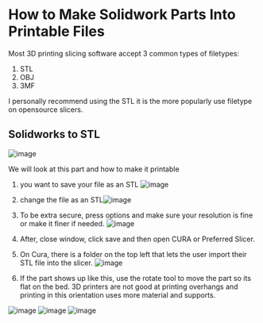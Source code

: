 # How to Make Solidwork Parts Into Printable Files

Most 3D printing slicing software accept 3 common types of filetypes:
  1. STL
  2. OBJ
  3. 3MF
  
I personally recommend using the STL it is the more popularly use filetype on opensource slicers. 

## Solidworks to STL
![image](https://user-images.githubusercontent.com/80706125/165599877-6a20fc3c-1e74-4999-aafb-5d4fd5902d5a.png)

We will look at this part and how to make it printable 

1. you want to save your file as an STL ![image](https://user-images.githubusercontent.com/80706125/165600632-f240acc8-99ef-4758-9d50-f21ed2a6a9e7.png)

2. change the file as an STL![image](https://user-images.githubusercontent.com/80706125/165601204-f93c1270-628f-4f5c-8913-1ac1ef7548cf.png)

3. To be extra secure, press options and make sure your resolution is fine or make it finer if needed. ![image](https://user-images.githubusercontent.com/80706125/165648466-91e3846d-4bb1-4986-a731-f02af9eb1e8c.png)

4. After, close window, click save and then open CURA or Preferred Slicer.

5. On Cura, there is a folder on the top left that lets the user import their STL file into the slicer. ![image](https://user-images.githubusercontent.com/80706125/165648835-b85bf13d-d99e-4ee3-aeec-2bebef48a7d8.png)

6. If the part shows up like this, use the rotate tool to move the part so its flat on the bed. 3D printers are not good at printing overhangs and printing in this orientation uses more material and supports.

![image](https://user-images.githubusercontent.com/80706125/165649045-2481dc38-0bed-4f23-acaf-d671d4da5e16.png)
![image](https://user-images.githubusercontent.com/80706125/165649156-f6a96916-45c7-414f-a33f-a534ee7961ab.png) 
![image](https://user-images.githubusercontent.com/80706125/165649211-aa249cca-b75e-45fd-82f4-e9030f1f44df.png)






